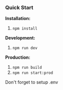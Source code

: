 <h3><b>Quick Start</b></h3>

<b>Installation: </b>
1. <code>npm install</code>

<b>Development: </b>
1. <code>npm run dev</code>

<b>Production: </b>
1. <code>npm run build</code>
2. <code>npm run start:prod</code>

Don't forget to setup .env
